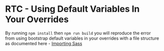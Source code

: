 # RTC - Using Default Variables In Your Overrides
By running `npm install` then `npm run build` you will reproduce the error from using bootstrap default variables in your overrides with a file structure as documented here - [Importing Sass](https://getbootstrap.com/docs/5.3/customize/sass/#importing)
